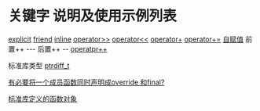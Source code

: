 # 关键字 说明及使用示例列表
[explicit](/CppPrimer-master/keyword/explicit.md)
[friend](/CppPrimer-master/ch14/ex14_02.h)
[inline](/CppPrimer-master/ch14/ex14_02.h)
[operator>>](/CppPrimer-master/ch14/ex14_02.h)
[operator<<](/CppPrimer-master/ch14/ex14_02.h)
[operator+](/CppPrimer-master/ch14/ex14_02.h)
[operator+=](/CppPrimer-master/ch14/ex14_02.h)
[自赋值](/CppPrimer-master/keyword/自赋值.md)
前置++ --- 后置++ --
[operatpr++](/CppPrimer-master/ch14/ex14_27_28_StrBlob.h)

标准库类型
[ptrdiff_t](/CppPrimer-master/keyword/ptrdiff_t.md)

[有必要将一个成员函数同时声明成override 和final?](/CppPrimer-master/keyword/final和override%20组合修饰函数.md)

[标准库定义的函数对象](/CppPrimer-master/ch14/ex14_42.cpp)